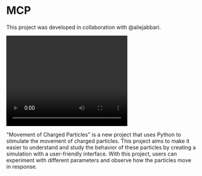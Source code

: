 # MCP
This project was developed in collaboration with @aliejabbari.

<video width="320" height="240" controls>
  <source src="https://file.io/U18NzfSU13r1" type="video/mp4">
  Your browser does not support the video tag.
</video>


"Movement of Charged Particles" is a new project that uses Python to stimulate the movement of charged particles. This project aims to make it easier to understand and study the behavior of these particles by creating a simulation with a user-friendly interface. With this project, users can experiment with different parameters and observe how the particles move in response.
